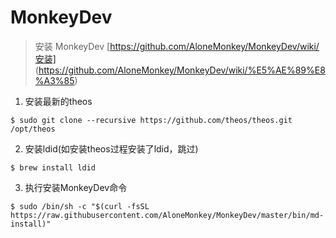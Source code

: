 # MonkeyDev

> 安装 MonkeyDev 
> [https://github.com/AloneMonkey/MonkeyDev/wiki/安装]
(https://github.com/AloneMonkey/MonkeyDev/wiki/%E5%AE%89%E8%A3%85)

1. 安装最新的theos

```
$ sudo git clone --recursive https://github.com/theos/theos.git /opt/theos
```

2. 安装ldid(如安装theos过程安装了ldid，跳过)

```
$ brew install ldid
```

3. 执行安装MonkeyDev命令

```
$ sudo /bin/sh -c "$(curl -fsSL https://raw.githubusercontent.com/AloneMonkey/MonkeyDev/master/bin/md-install)"
```

